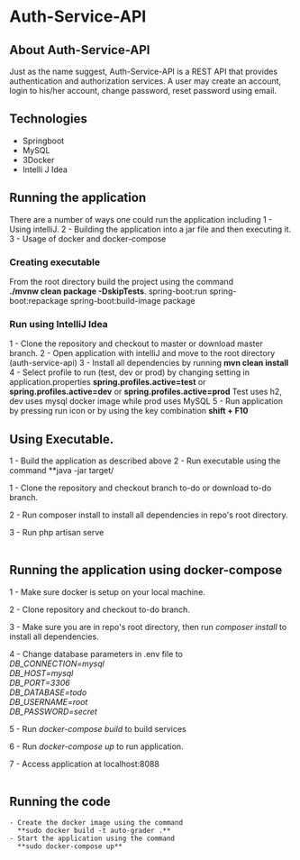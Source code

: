 
# Auth-Service-API

## About Auth-Service-API

Just as the name suggest, Auth-Service-API is a REST API that provides authentication and authorization services. 
A user may create an account, login to his/her account, change password, reset password using email. 

## Technologies
- Springboot
- MySQL
- 3Docker
- Intelli J Idea

## Running the application

There are a number of ways one could run the application including
1 - Using intelliJ. 
2 - Building the application into a jar file and then executing it. 
3 - Usage of docker and docker-compose

### Creating executable
 From the root directory build the project using the command  
 **./mvnw clean package -DskipTests**.
 spring-boot:run spring-boot:repackage spring-boot:build-image package
### Run using IntelliJ Idea
1 - Clone the repository and checkout to master or download master branch.
2 - Open application with intelliJ and move to the root directory (auth-service-api)
3 - Install all dependencies by running **mvn clean install**
4 - Select profile to run (test, dev or prod) by changing setting in application.properties
**spring.profiles.active=test** or **spring.profiles.active=dev** or **spring.profiles.active=prod**
Test uses h2, dev uses mysql docker image while prod uses MySQL
5 - Run application by pressing run icon or by using the key combination **shift + F10**


## Using Executable.
1 - Build the application as described above
2 - Run executable using the command 
**java -jar target/

1 - Clone the repository and checkout branch to-do or download to-do branch.

2 - Run composer install to install all dependencies in repo's root directory.

3 - Run php artisan serve </br> </br>

## Running the application using docker-compose

1 - Make sure docker is setup on your local machine.

2 - Clone repository and checkout to-do branch.

3 - Make sure you are in repo's root directory, then run <i>composer install</i> to install all dependencies.

4 - Change database parameters in .env file to <br/>
<i>DB_CONNECTION=mysql </br>
DB_HOST=mysql</br>
DB_PORT=3306 </br>
DB_DATABASE=todo</br>
DB_USERNAME=root</br>
DB_PASSWORD=secret</i>

5 - Run <i>docker-compose build</i> to build services

6 - Run <i>docker-compose up</i> to run application.

7 - Access application at localhost:8088 </br><br/>

## Running the code
  
    - Create the docker image using the command
      **sudo docker build -t auto-grader .**
    - Start the application using the command
      **sudo docker-compose up**
